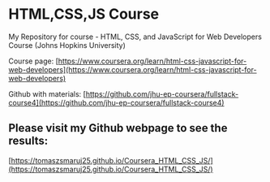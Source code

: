 # HTML,CSS,JS Course
My Repository for course - HTML, CSS, and JavaScript for Web Developers Course (Johns Hopkins University)

Course page: [https://www.coursera.org/learn/html-css-javascript-for-web-developers](https://www.coursera.org/learn/html-css-javascript-for-web-developers)

Github with materials: [https://github.com/jhu-ep-coursera/fullstack-course4](https://github.com/jhu-ep-coursera/fullstack-course4)

## Please visit my Github webpage to see the results: 
 [https://tomaszsmaruj25.github.io/Coursera_HTML_CSS_JS/](https://tomaszsmaruj25.github.io/Coursera_HTML_CSS_JS/)


